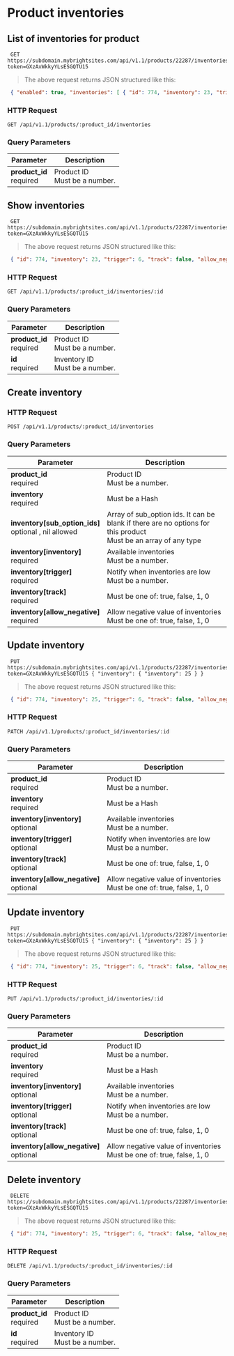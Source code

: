 #  Product inventories 

## List of inventories for product

```shell
 GET https://subdomain.mybrightsites.com/api/v1.1/products/22287/inventories?token=GXzAxWkkyYLsESGQTU15 
```

> The above request returns JSON structured like this:

```json
 { "enabled": true, "inventories": [ { "id": 774, "inventory": 23, "trigger": 6, "track": false, "allow_negative": false, "sub_sku": "S-Green", "sub_option_ids": [ 556255, 556155 ] } ] } 
```

### HTTP Request

`GET /api/v1.1/products/:product_id/inventories`

### Query Parameters

Parameter | Description
--------- | -----------
<div><strong>product_id </strong></div><div> required </div> | <div>Product ID</div><div> Must be a number. </div>


## Show inventories

```shell
 GET https://subdomain.mybrightsites.com/api/v1.1/products/22287/inventories/774?token=GXzAxWkkyYLsESGQTU15 
```

> The above request returns JSON structured like this:

```json
 { "id": 774, "inventory": 23, "trigger": 6, "track": false, "allow_negative": false, "sub_sku": "S-Green", "sub_option_ids": [ 556255, 556155 ] } 
```

### HTTP Request

`GET /api/v1.1/products/:product_id/inventories/:id`

### Query Parameters

Parameter | Description
--------- | -----------
<div><strong>product_id </strong></div><div> required </div> | <div>Product ID</div><div> Must be a number. </div>
<div><strong>id </strong></div><div> required </div> | <div>Inventory ID</div><div> Must be a number. </div>


## Create inventory

### HTTP Request

`POST /api/v1.1/products/:product_id/inventories`

### Query Parameters

Parameter | Description
--------- | -----------
<div><strong>product_id </strong></div><div> required </div> | <div>Product ID</div><div> Must be a number. </div>
<div><strong>inventory </strong></div><div> required </div> | <div> Must be a Hash </div>
<div><strong>inventory[sub_option_ids] </strong></div><div> optional , nil allowed </div> | <div>Array of sub_option ids. It can be blank if there are no options for this product</div><div> Must be an array of any type </div>
<div><strong>inventory[inventory] </strong></div><div> required </div> | <div>Available inventories</div><div> Must be a number. </div>
<div><strong>inventory[trigger] </strong></div><div> required </div> | <div>Notify when inventories are low</div><div> Must be a number. </div>
<div><strong>inventory[track] </strong></div><div> required </div> | <div> Must be one of: true, false, 1, 0 </div>
<div><strong>inventory[allow_negative] </strong></div><div> required </div> | <div>Allow negative value of inventories</div><div> Must be one of: true, false, 1, 0 </div>


## Update inventory

```shell
 PUT https://subdomain.mybrightsites.com/api/v1.1/products/22287/inventories/774?token=GXzAxWkkyYLsESGQTU15 { "inventory": { "inventory": 25 } } 
```

> The above request returns JSON structured like this:

```json
 { "id": 774, "inventory": 25, "trigger": 6, "track": false, "allow_negative": false, "sub_sku": "S-Red", "sub_option_ids": [ 556255, 556156 ] } 
```

### HTTP Request

`PATCH /api/v1.1/products/:product_id/inventories/:id`

### Query Parameters

Parameter | Description
--------- | -----------
<div><strong>product_id </strong></div><div> required </div> | <div>Product ID</div><div> Must be a number. </div>
<div><strong>inventory </strong></div><div> required </div> | <div> Must be a Hash </div>
<div><strong>inventory[inventory] </strong></div><div> optional </div> | <div>Available inventories</div><div> Must be a number. </div>
<div><strong>inventory[trigger] </strong></div><div> optional </div> | <div>Notify when inventories are low</div><div> Must be a number. </div>
<div><strong>inventory[track] </strong></div><div> optional </div> | <div> Must be one of: true, false, 1, 0 </div>
<div><strong>inventory[allow_negative] </strong></div><div> optional </div> | <div>Allow negative value of inventories</div><div> Must be one of: true, false, 1, 0 </div>


## Update inventory

```shell
 PUT https://subdomain.mybrightsites.com/api/v1.1/products/22287/inventories/774?token=GXzAxWkkyYLsESGQTU15 { "inventory": { "inventory": 25 } } 
```

> The above request returns JSON structured like this:

```json
 { "id": 774, "inventory": 25, "trigger": 6, "track": false, "allow_negative": false, "sub_sku": "S-Red", "sub_option_ids": [ 556255, 556156 ] } 
```

### HTTP Request

`PUT /api/v1.1/products/:product_id/inventories/:id`

### Query Parameters

Parameter | Description
--------- | -----------
<div><strong>product_id </strong></div><div> required </div> | <div>Product ID</div><div> Must be a number. </div>
<div><strong>inventory </strong></div><div> required </div> | <div> Must be a Hash </div>
<div><strong>inventory[inventory] </strong></div><div> optional </div> | <div>Available inventories</div><div> Must be a number. </div>
<div><strong>inventory[trigger] </strong></div><div> optional </div> | <div>Notify when inventories are low</div><div> Must be a number. </div>
<div><strong>inventory[track] </strong></div><div> optional </div> | <div> Must be one of: true, false, 1, 0 </div>
<div><strong>inventory[allow_negative] </strong></div><div> optional </div> | <div>Allow negative value of inventories</div><div> Must be one of: true, false, 1, 0 </div>


## Delete inventory

```shell
 DELETE https://subdomain.mybrightsites.com/api/v1.1/products/22287/inventories/774?token=GXzAxWkkyYLsESGQTU15 
```

> The above request returns JSON structured like this:

```json
 { "id": 774, "inventory": 25, "trigger": 6, "track": false, "allow_negative": false, "sub_sku": "S-Red", "sub_option_ids": [ 556255, 556156 ] } 
```

### HTTP Request

`DELETE /api/v1.1/products/:product_id/inventories/:id`

### Query Parameters

Parameter | Description
--------- | -----------
<div><strong>product_id </strong></div><div> required </div> | <div>Product ID</div><div> Must be a number. </div>
<div><strong>id </strong></div><div> required </div> | <div>Inventory ID</div><div> Must be a number. </div>


